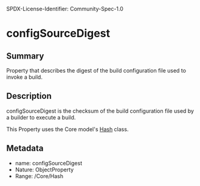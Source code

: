 SPDX-License-Identifier: Community-Spec-1.0

# configSourceDigest

## Summary

Property that describes the digest of the build configuration file used to
invoke a build.

## Description

configSourceDigest is the checksum of the build configuration file used by a
builder to execute a build.

This Property uses the Core model's [Hash](../../Core/Classes/Hash.md) class.

## Metadata

- name: configSourceDigest
- Nature: ObjectProperty
- Range: /Core/Hash
